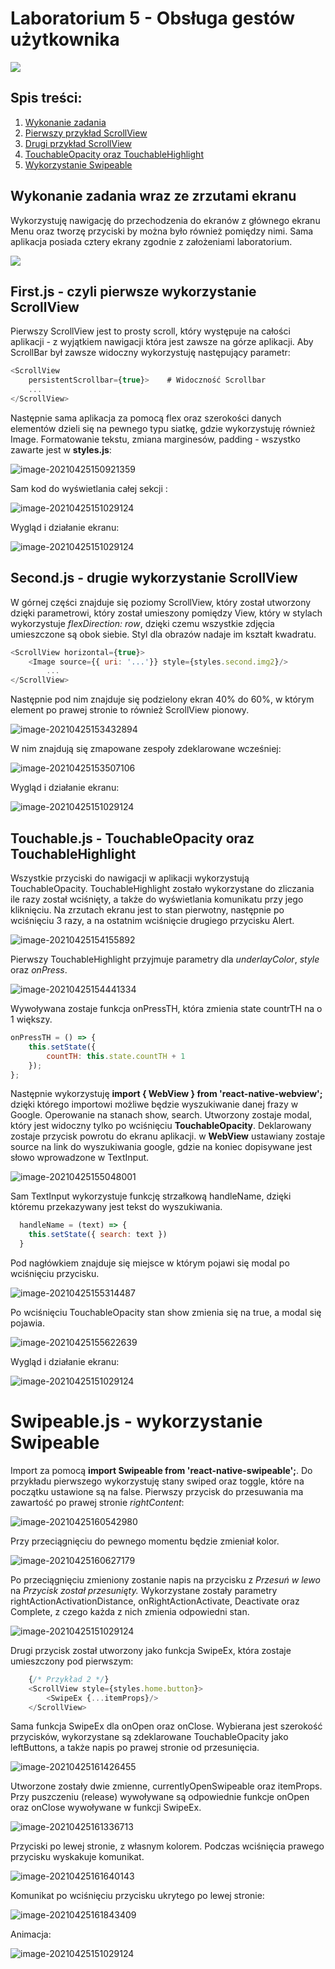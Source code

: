 # Laboratorium 5 - Obsługa gestów użytkownika

![](https://raw.githubusercontent.com/jagodalewandowska/aplikacje-mobilne-lewandowska-185ic/master/Lab5/screenshots/1.png)

## Spis treści:

1. [Wykonanie zadania](https://github.com/jagodalewandowska/aplikacje-mobilne-lewandowska-185ic/tree/master/Lab5#wykonanie-zadania-wraz-ze-zrzutami-ekranu)
2. [Pierwszy przykład ScrollView](https://github.com/jagodalewandowska/aplikacje-mobilne-lewandowska-185ic/tree/master/Lab5#firstjs-----czyli-pierwsze-wykorzystanie-scrollview)
3. [Drugi przykład ScrollView](https://github.com/jagodalewandowska/aplikacje-mobilne-lewandowska-185ic/tree/master/Lab5#secondjs---drugie-wykorzystanie-scrollview)
4. [TouchableOpacity oraz TouchableHighlight](https://github.com/jagodalewandowska/aplikacje-mobilne-lewandowska-185ic/tree/master/Lab5#touchablejs---touchableopacity-oraz-touchablehighlight)
5. [Wykorzystanie Swipeable](https://github.com/jagodalewandowska/aplikacje-mobilne-lewandowska-185ic/tree/master/Lab5#swipeablejs---wykorzystanie-swipeable)

## Wykonanie zadania wraz ze zrzutami ekranu

Wykorzystuję nawigację do przechodzenia do ekranów z głównego ekranu Menu oraz tworzę przyciski by można było również pomiędzy nimi. Sama aplikacja posiada cztery ekrany zgodnie z założeniami laboratorium.

![](https://raw.githubusercontent.com/jagodalewandowska/aplikacje-mobilne-lewandowska-185ic/master/Lab5/screenshots/2.png)

## First.js  -  czyli pierwsze wykorzystanie ScrollView 

Pierwszy ScrollView jest to prosty scroll, który występuje na całości aplikacji - z wyjątkiem nawigacji która jest zawsze na górze aplikacji. Aby ScrollBar był zawsze widoczny wykorzystuję następujący parametr:

```javascript
<ScrollView 
	persistentScrollbar={true}>    # Widoczność Scrollbar
	...
</ScrollView>
```

Następnie sama aplikacja za pomocą flex oraz szerokości danych elementów dzieli się na pewnego typu siatkę, gdzie wykorzystuję również Image. Formatowanie tekstu, zmiana marginesów, padding - wszystko zawarte jest w **styles.js**:

![image-20210425150921359](https://raw.githubusercontent.com/jagodalewandowska/aplikacje-mobilne-lewandowska-185ic/master/Lab5/screenshots/3.png)

Sam kod do wyświetlania całej sekcji <ScrollView>:

![image-20210425151029124](https://raw.githubusercontent.com/jagodalewandowska/aplikacje-mobilne-lewandowska-185ic/master/Lab5/screenshots/4.png)

Wygląd i działanie ekranu:

![image-20210425151029124](https://raw.githubusercontent.com/jagodalewandowska/aplikacje-mobilne-lewandowska-185ic/master/Lab5/screenshots/scrollview1.gif)

## Second.js - drugie wykorzystanie ScrollView

W górnej części znajduje się poziomy ScrollView, który został utworzony dzięki parametrowi, który został umieszony pomiędzy View, który w stylach wykorzystuje *flexDirection: row*, dzięki czemu wszystkie zdjęcia umieszczone są obok siebie. Styl dla obrazów nadaje im kształt kwadratu.

```javascript
<ScrollView horizontal={true}>
    <Image source={{ uri: '...'}} style={styles.second.img2}/>
        ...
</ScrollView>
```

Następnie pod nim znajduje się podzielony ekran 40% do 60%, w którym element po prawej stronie to również ScrollView pionowy.

![image-20210425153432894](https://raw.githubusercontent.com/jagodalewandowska/aplikacje-mobilne-lewandowska-185ic/master/Lab5/screenshots/5.png)

W nim znajdują się zmapowane zespoły zdeklarowane wcześniej:

![image-20210425153507106](https://raw.githubusercontent.com/jagodalewandowska/aplikacje-mobilne-lewandowska-185ic/master/Lab5/screenshots/6.png)

Wygląd i działanie ekranu:

![image-20210425151029124](https://raw.githubusercontent.com/jagodalewandowska/aplikacje-mobilne-lewandowska-185ic/master/Lab5/screenshots/scrollview2.gif)

## Touchable.js - TouchableOpacity oraz TouchableHighlight

Wszystkie przyciski do nawigacji w aplikacji wykorzystują TouchableOpacity. TouchableHighlight zostało wykorzystane do zliczania ile razy został wciśnięty, a także do wyświetlania komunikatu przy jego kliknięciu. Na zrzutach ekranu jest to stan pierwotny, następnie po wciśnięciu 3 razy, a na ostatnim wciśnięcie drugiego przycisku Alert. 

![image-20210425154155892](https://raw.githubusercontent.com/jagodalewandowska/aplikacje-mobilne-lewandowska-185ic/master/Lab5/screenshots/7.png)

Pierwszy TouchableHighlight przyjmuje parametry dla *underlayColor*, *style* oraz *onPress*. 

![image-20210425154441334](https://raw.githubusercontent.com/jagodalewandowska/aplikacje-mobilne-lewandowska-185ic/master/Lab5/screenshots/8.png)

Wywoływana zostaje funkcja onPressTH, która zmienia state countrTH na o 1 większy.

```javascript
onPressTH = () => {
    this.setState({
        countTH: this.state.countTH + 1
    });
};
```

Następnie wykorzystuję **import { WebView } from 'react-native-webview';** dzięki którego importowi możliwe będzie wyszukiwanie danej frazy w Google. Operowanie na stanach show, search. Utworzony zostaje modal, który jest widoczny tylko po wciśnięciu **TouchableOpacity**. Deklarowany zostaje przycisk powrotu do ekranu aplikacji. w **WebView** ustawiany zostaje source na link do wyszukiwania google, gdzie na koniec dopisywane jest słowo wprowadzone w TextInput. 

![image-20210425155048001](https://raw.githubusercontent.com/jagodalewandowska/aplikacje-mobilne-lewandowska-185ic/master/Lab5/screenshots/9.png)

Sam TextInput wykorzystuje funkcję strzałkową handleName, dzięki któremu przekazywany jest tekst do wyszukiwania.

```javascript
  handleName = (text) => {
    this.setState({ search: text })
  }
```

Pod nagłówkiem znajduje się miejsce w którym pojawi się modal po wciśnięciu przycisku.

![image-20210425155314487](https://raw.githubusercontent.com/jagodalewandowska/aplikacje-mobilne-lewandowska-185ic/master/Lab5/screenshots/10.png)

Po wciśnięciu TouchableOpacity stan show zmienia się na true, a modal się pojawia.

![image-20210425155622639](https://raw.githubusercontent.com/jagodalewandowska/aplikacje-mobilne-lewandowska-185ic/master/Lab5/screenshots/11.png)

Wygląd i działanie ekranu:

![image-20210425151029124](https://raw.githubusercontent.com/jagodalewandowska/aplikacje-mobilne-lewandowska-185ic/master/Lab5/screenshots/touchable.gif)

# Swipeable.js - wykorzystanie Swipeable

Import za pomocą **import Swipeable from 'react-native-swipeable';**. Do przykładu pierwszego wykorzystuję stany swiped oraz toggle, które na początku ustawione są na false. Pierwszy przycisk do przesuwania ma zawartość po prawej stronie *rightContent*:

![image-20210425160542980](https://raw.githubusercontent.com/jagodalewandowska/aplikacje-mobilne-lewandowska-185ic/master/Lab5/screenshots/12.png)

Przy przeciągnięciu do pewnego momentu będzie zmieniał kolor.

![image-20210425160627179](https://raw.githubusercontent.com/jagodalewandowska/aplikacje-mobilne-lewandowska-185ic/master/Lab5/screenshots/13.png)

Po przeciągnięciu zmieniony zostanie napis na przycisku z *Przesuń w lewo* na *Przycisk został przesunięty.* Wykorzystane zostały parametry rightActionActivationDistance, onRightActionActivate, Deactivate oraz Complete, z czego każda z nich zmienia odpowiedni stan. 

![image-20210425151029124](https://raw.githubusercontent.com/jagodalewandowska/aplikacje-mobilne-lewandowska-185ic/master/Lab5/screenshots/swipe1.gif)

Drugi przycisk został utworzony jako funkcja SwipeEx, która zostaje umieszczony pod pierwszym:

```javascript
    {/* Przykład 2 */}
    <ScrollView style={styles.home.button}>
        <SwipeEx {...itemProps}/>
    </ScrollView>
```

Sama funkcja SwipeEx dla onOpen oraz onClose. Wybierana jest szerokość przycisków, wykorzystane są zdeklarowane TouchableOpacity jako leftButtons, a także napis po prawej stronie od przesunięcia. 

![image-20210425161426455](https://raw.githubusercontent.com/jagodalewandowska/aplikacje-mobilne-lewandowska-185ic/master/Lab5/screenshots/15.png)

Utworzone zostały dwie zmienne, currentlyOpenSwipeable oraz itemProps. Przy puszczeniu (release) wywoływane są odpowiednie funkcje onOpen oraz onClose wywoływane w funkcji SwipeEx.

![image-20210425161336713](https://raw.githubusercontent.com/jagodalewandowska/aplikacje-mobilne-lewandowska-185ic/master/Lab5/screenshots/14.png)

Przyciski po lewej stronie, z własnym kolorem. Podczas wciśnięcia prawego przycisku wyskakuje komunikat.

![image-20210425161640143](https://raw.githubusercontent.com/jagodalewandowska/aplikacje-mobilne-lewandowska-185ic/master/Lab5/screenshots/16.png)

Komunikat po wciśnięciu przycisku ukrytego po lewej stronie:

![image-20210425161843409](https://raw.githubusercontent.com/jagodalewandowska/aplikacje-mobilne-lewandowska-185ic/master/Lab5/screenshots/17.png)

Animacja:

![image-20210425151029124](https://raw.githubusercontent.com/jagodalewandowska/aplikacje-mobilne-lewandowska-185ic/master/Lab5/screenshots/swipe2.gif)